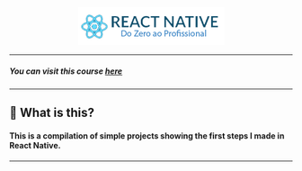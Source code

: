 <p align="center">
  <img src="./READMEfiles/topImage.png">
</p>

---

  ##### You can visit this course <a href="https://b7web.com.br/react-native/?gclid=CjwKCAjwkun1BRAIEiwA2mJRWZKmEErkiXXlkpQTQZ7WsYRNZI3hPma2ya4ir-bcvbJfw-NOW4hLJBoC3QsQAvD_BwE&ref=L8493008W&hsrc=YWR3MDM%3D">here</a>

---

  ## 💾 **What is this?** 
  #### This is a compilation of simple projects showing the first steps I made in React Native.

---

  





